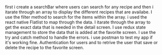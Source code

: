 first i create a searchBar where users can search for any recipe and then i itarate through an array to display the different recipes that are availabe.
I use the filter method to search for the items within the array.
i used the react native Flatlist to map through the data.
I itarate through the array to get the exact data that is needed in the detail screen.
I use redux state management to store the data that is added at the favorite screen.
I use the try and catch method to handle the errors.
i use postman to test my app if it's working fine.
Authentication for users and to retrive the user that save or delete the recipe to the favorite screen.
